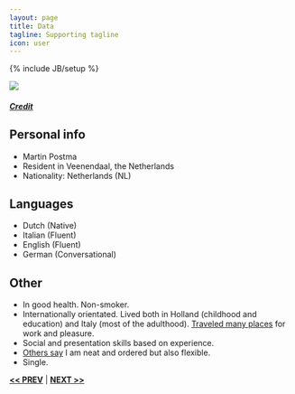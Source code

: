```yaml
---
layout: page
title: Data
tagline: Supporting tagline
icon: user
---
```

{% include JB/setup %}

<a href="https://www.flickr.com/photos/132644069@N03/16565567243" title="View photo on Flickr" target="_blank"><img src="https://farm8.staticflickr.com/7714/16565567243_31d6c37cfd_z_d.jpg"></a><br />
<h5><a href="https://www.flickr.com/photos/132644069@N03/" title="View user on Flickr" target="_blank">Credit</a></h5>

## Personal info
- Martin Postma
- Resident in  Veenendaal, the Netherlands
- Nationality: Netherlands (NL)


## Languages

- Dutch (Native)
- Italian (Fluent)
- English (Fluent)
- German (Conversational)


## Other

- In good health. Non-smoker.
- Internationally orientated. Lived both in Holland (childhood and education) and Italy (most of the adulthood). [Traveled many places](https://www.google.com/maps/contrib/108601300816282599187/photos) for work and pleasure.
- Social and presentation skills based on experience.
- [Others say](https://www.airbnb.com/users/show/7889468) I am neat and ordered but also flexible.
- Single.

<a href="/#top" title="Home"><b><< PREV</b></a> &#124; <a href="/work.html#top" title="Work"><b>NEXT >></b></a>
